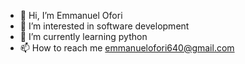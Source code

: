 - 👋 Hi, I’m Emmanuel Ofori
- 👀 I’m interested in software development
- 🌱 I’m currently learning python
- 📫 How to reach me emmanuelofori640@gmail.com

<!---
Emma-IT640/Emma-IT640 is a ✨ special ✨ repository because its `README.md` (this file) appears on your GitHub profile.
You can click the Preview link to take a look at your changes.
--->
